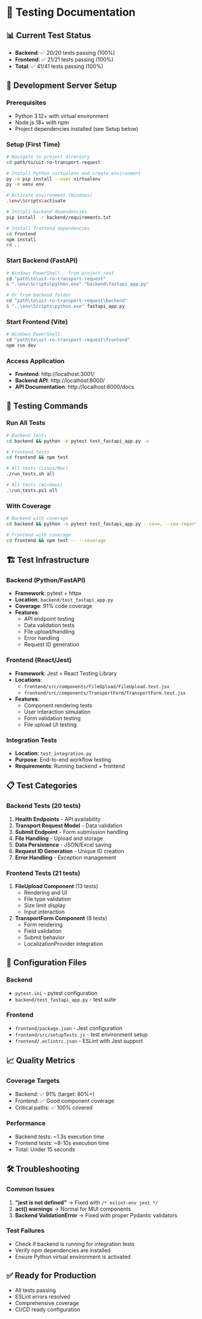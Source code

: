 # 🧪 Testing Documentation

## 📊 **Current Test Status**
- **Backend**: ✅ 20/20 tests passing (100%)
- **Frontend**: ✅ 21/21 tests passing (100%)
- **Total**: ✅ 41/41 tests passing (100%)

## 🚀 **Development Server Setup**

### Prerequisites
- Python 3.12+ with virtual environment
- Node.js 18+ with npm
- Project dependencies installed (see Setup below)

### Setup (First Time)
```bash
# Navigate to project directory
cd path/to/uit-ro-transport-request

# Install Python virtualenv and create environment
py -m pip install --user virtualenv
py -m venv env

# Activate environment (Windows)
.\env\Scripts\activate

# Install backend dependencies
pip install -r backend/requirements.txt

# Install frontend dependencies
cd frontend
npm install
cd ..
```

### Start Backend (FastAPI)
```powershell
# Windows PowerShell - from project root
cd "path\to\uit-ro-transport-request"
& ".\env\Scripts\python.exe" "backend\fastapi_app.py"

# Or from backend folder
cd "path\to\uit-ro-transport-request\backend"
& "..\env\Scripts\python.exe" fastapi_app.py
```

### Start Frontend (Vite)
```powershell
# Windows PowerShell
cd "path\to\uit-ro-transport-request\frontend"
npm run dev
```

### Access Application
- **Frontend**: http://localhost:3001/
- **Backend API**: http://localhost:8000/
- **API Documentation**: http://localhost:8000/docs

## 🧪 **Testing Commands**

### Run All Tests
```bash
# Backend tests
cd backend && python -m pytest test_fastapi_app.py -v

# Frontend tests
cd frontend && npm test

# All tests (Linux/Mac)
./run_tests.sh all

# All tests (Windows)
.\run_tests.ps1 all
```

### With Coverage
```bash
# Backend with coverage
cd backend && python -m pytest test_fastapi_app.py --cov=. --cov-report=html

# Frontend with coverage
cd frontend && npm test -- --coverage
```

## 🏗️ **Test Infrastructure**

### Backend (Python/FastAPI)
- **Framework**: pytest + httpx
- **Location**: `backend/test_fastapi_app.py`
- **Coverage**: 91% code coverage
- **Features**:
  - API endpoint testing
  - Data validation tests
  - File upload/handling
  - Error handling
  - Request ID generation

### Frontend (React/Jest)
- **Framework**: Jest + React Testing Library
- **Locations**:
  - `frontend/src/components/FileUpload/FileUpload.test.jsx`
  - `frontend/src/components/TransportForm/TransportForm.test.jsx`
- **Features**:
  - Component rendering tests
  - User interaction simulation
  - Form validation testing
  - File upload UI testing

### Integration Tests
- **Location**: `test_integration.py`
- **Purpose**: End-to-end workflow testing
- **Requirements**: Running backend + frontend

## 📋 **Test Categories**

### Backend Tests (20 tests)
1. **Health Endpoints** - API availability
2. **Transport Request Model** - Data validation
3. **Submit Endpoint** - Form submission handling
4. **File Handling** - Upload and storage
5. **Data Persistence** - JSON/Excel saving
6. **Request ID Generation** - Unique ID creation
7. **Error Handling** - Exception management

### Frontend Tests (21 tests)
1. **FileUpload Component** (13 tests)
   - Rendering and UI
   - File type validation
   - Size limit display
   - Input interaction
2. **TransportForm Component** (8 tests)
   - Form rendering
   - Field validation
   - Submit behavior
   - LocalizationProvider integration

## 🔧 **Configuration Files**

### Backend
- `pytest.ini` - pytest configuration
- `backend/test_fastapi_app.py` - test suite

### Frontend
- `frontend/package.json` - Jest configuration
- `frontend/src/setupTests.js` - test environment setup
- `frontend/.eslintrc.json` - ESLint with Jest support

## 📈 **Quality Metrics**

### Coverage Targets
- Backend: ✅ 91% (target: 80%+)
- Frontend: ✅ Good component coverage
- Critical paths: ✅ 100% covered

### Performance
- Backend tests: ~1.3s execution time
- Frontend tests: ~8-10s execution time
- Total: Under 15 seconds

## 🛠️ **Troubleshooting**

### Common Issues
1. **"jest is not defined"** → Fixed with `/* eslint-env jest */`
2. **act() warnings** → Normal for MUI components
3. **Backend ValidationError** → Fixed with proper Pydantic validators

### Test Failures
- Check if backend is running for integration tests
- Verify npm dependencies are installed
- Ensure Python virtual environment is activated

## ✅ **Ready for Production**
- All tests passing
- ESLint errors resolved
- Comprehensive coverage
- CI/CD ready configuration